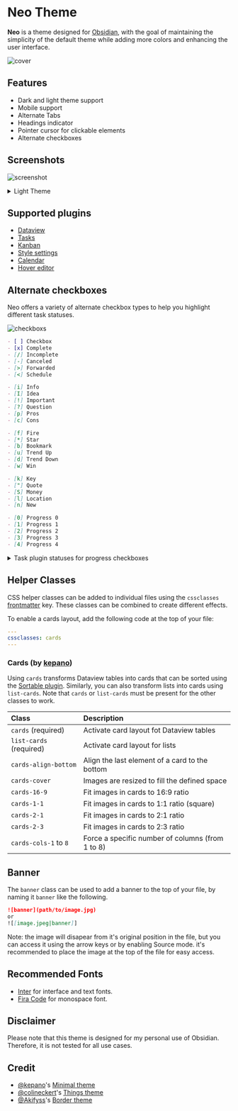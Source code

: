 # **Neo Theme**

**Neo** is a theme designed for [Obsidian](https://obsidian.md/), with the goal of maintaining the simplicity of the default theme while adding more colors and enhancing the user interface.

![cover](assets/cover-hq.webp)

## Features

- Dark and light theme support
- Mobile support
- Alternate Tabs
- Headings indicator
- Pointer cursor for clickable elements
- Alternate checkboxes

## Screenshots

![screenshot](assets/screenshot.webp)

<details>
  <summary>Light Theme</summary>

![screenshot-light](assets/screenshot-light.webp)

</details>

## Supported plugins

- [Dataview](https://github.com/blacksmithgu/obsidian-dataview)
- [Tasks](https://github.com/obsidian-tasks-group/obsidian-tasks)
- [Kanban](https://github.com/mgmeyers/obsidian-kanban)
- [Style settings](https://github.com/mgmeyers/obsidian-style-settings)
- [Calendar](https://github.com/liamcain/obsidian-calendar-plugin)
- [Hover editor](https://github.com/nothingislost/obsidian-hover-editor)

## Alternate checkboxes

Neo offers a variety of alternate checkbox types to help you highlight different task statuses.

![checkboxs](assets/checkbox.webp)

```markdown
- [ ] Checkbox
- [x] Complete
- [/] Incomplete
- [-] Canceled
- [>] Forwarded
- [<] Schedule

- [i] Info
- [I] Idea
- [!] Important
- [?] Question
- [p] Pros
- [c] Cons

- [f] Fire
- [*] Star
- [b] Bookmark
- [u] Trend Up
- [d] Trend Down
- [w] Win

- [k] Key
- ["] Quote
- [S] Money
- [l] Location
- [n] New

- [0] Progress 0
- [1] Progress 1
- [2] Progress 2
- [3] Progress 3
- [4] Progress 4
```

<details>
  <summary>Task plugin statuses for progress checkboxes</summary>

![checkbox progress statuses](assets/progress-status.webp)

</details>

## Helper Classes

CSS helper classes can be added to individual files using the `cssclasses` [frontmatter](https://help.obsidian.md/Editing+and+formatting/Properties) key. These classes can be combined to create different effects.

To enable a cards layout, add the following code at the top of your file:

```yaml
---
cssclasses: cards
---
```

### Cards (by [kepano](https://github.com/kepano))

Using `cards` transforms Dataview tables into cards that can be sorted using the [Sortable plugin](https://github.com/alexandru-dinu/obsidian-sortable). Similarly, you can also transform lists into cards using `list-cards`. Note that `cards` or `list-cards` must be present for the other classes to work.

| Class                   | Description                                      |
| :---------------------- | :----------------------------------------------- |
| `cards` (required)      | Activate card layout fot Dataview tables         |
| `list-cards` (required) | Activate card layout for lists                   |
| `cards-align-bottom`    | Align the last element of a card to the bottom   |
| `cards-cover`           | Images are resized to fill the defined space     |
| `cards-16-9`            | Fit images in cards to 16:9 ratio                |
| `cards-1-1`             | Fit images in cards to 1:1 ratio (square)        |
| `cards-2-1`             | Fit images in cards to 2:1 ratio                 |
| `cards-2-3`             | Fit images in cards to 2:3 ratio                 |
| `cards-cols-1` to `8`   | Force a specific number of columns (from 1 to 8) |

## Banner

The `banner` class can be used to add a banner to the top of your file, by naming it `banner` like the following.

```markdown
![banner](path/to/image.jpg)
or
![[image.jpeg|banner]]
```

Note: the image will disapear from it's original position in the file, but you can access it using the arrow keys or by enabling Source mode. it's recommended to place the image at the top of the file for easy access.

## Recommended Fonts

- [Inter](https://fonts.google.com/specimen/Inter) for interface and text fonts.
- [Fira Code](https://fonts.google.com/specimen/Fira+Code) for monospace font.

## Disclaimer

Please note that this theme is designed for my personal use of Obsidian. Therefore, it is not tested for all use cases.

## Credit

- [@kepano](https://github.com/colineckert)'s [Minimal theme](https://github.com/kepano/obsidian-minimal)
- [@colineckert](https://github.com/colineckert)'s [Things theme](https://github.com/colineckert/obsidian-things)
- [@Akifyss](https://github.com/Akifyss)'s [Border theme](https://github.com/Akifyss/obsidian-border)
